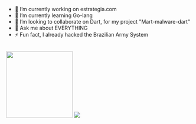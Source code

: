 - 🔭 I’m currently working on estrategia.com
- 🌱 I’m currently learning Go-lang
- 👯 I’m looking to collaborate on Dart, for my project "Mart-malware-dart"
- 💬 Ask me about EVERYTHING
- ⚡ Fun fact, I already hacked the Brazilian Army System

</br>

<img height="180em" src="https://github-readme-stats.vercel.app/api?username=joao-b4&show_icons=true&hide_border=true&&count_private=true&include_all_commits=true" />
<img src="https://github-readme-stats.vercel.app/api/top-langs/?username=joao-b4&layout=compact&hide_title=true" />
